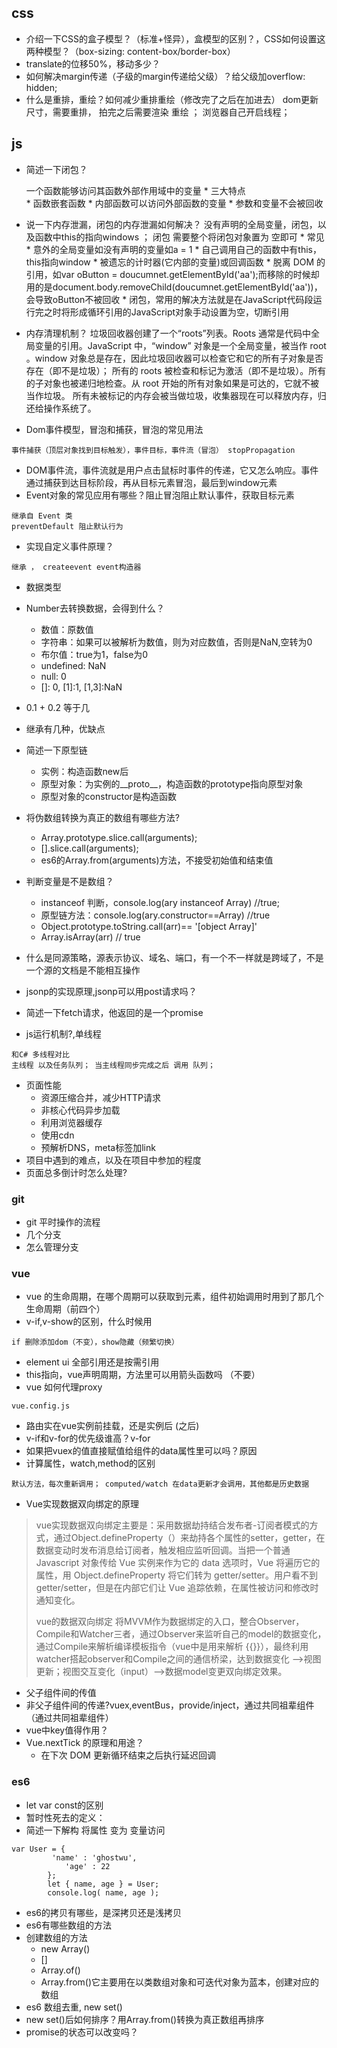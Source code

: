 ## css
* 介绍一下CSS的盒子模型？（标准+怪异），盒模型的区别？，CSS如何设置这两种模型？（box-sizing: content-box/border-box）
* translate的位移50%，移动多少？
* 如何解决margin传递（子级的margin传递给父级）？给父级加overflow: hidden;
* 什么是重排，重绘？如何减少重排重绘（修改完了之后在加进去）    dom更新尺寸，需要重排， 拍完之后需要渲染 重绘 ； 浏览器自己开启线程； 
## js

* 简述一下闭包？
    
    一个函数能够访问其函数外部作用域中的变量
      * 三大特点    
        * 函数嵌套函数
        * 内部函数可以访问外部函数的变量
        * 参数和变量不会被回收

* 说一下内存泄漏，闭包的内存泄漏如何解决？      没有声明的全局变量，闭包，以及函数中this的指向windows ； 闭包 需要整个将闭包对象置为 空即可
      * 常见    
        * 意外的全局变量如没有声明的变量如a = 1
        * 自己调用自己的函数中有this，this指向window
        * 被遗忘的计时器(它内部的变量)或回调函数
        * 脱离 DOM 的引用，如var oButton = doucumnet.getElementById('aa');而移除的时候却用的是document.body.removeChild(doucumnet.getElementById('aa'))，会导致oButton不被回收
        * 闭包，常用的解决方法就是在JavaScript代码段运行完之时将形成循环引用的JavaScript对象手动设置为空，切断引用
* 内存清理机制？
垃圾回收器创建了一个“roots”列表。Roots 通常是代码中全局变量的引用。JavaScript 中，“window” 对象是一个全局变量，被当作 root 。window 对象总是存在，因此垃圾回收器可以检查它和它的所有子对象是否存在（即不是垃圾）；
所有的 roots 被检查和标记为激活（即不是垃圾）。所有的子对象也被递归地检查。从 root 开始的所有对象如果是可达的，它就不被当作垃圾。
所有未被标记的内存会被当做垃圾，收集器现在可以释放内存，归还给操作系统了。
*  Dom事件模型，冒泡和捕获，冒泡的常见用法
```
事件捕获（顶层对象找到目标触发），事件目标，事件流（冒泡） stopPropagation
```
*  DOM事件流，事件流就是用户点击鼠标时事件的传递，它又怎么响应。事件通过捕获到达目标阶段，再从目标元素冒泡，最后到window元素
* Event对象的常见应用有哪些？阻止冒泡阻止默认事件，获取目标元素
```
继承自 Event 类
preventDefault 阻止默认行为
```
* 实现自定义事件原理？
```
继承 ， createevent event构造器
```
* 数据类型
* Number去转换数据，会得到什么？
     * 数值：原数值
     * 字符串：如果可以被解析为数值，则为对应数值，否则是NaN,空转为0
     * 布尔值：true为1，false为0
     * undefined: NaN
     * null: 0
     * []: 0, [1]:1, [1,3]:NaN
* 0.1 + 0.2 等于几
* 继承有几种，优缺点
* 简述一下原型链
     * 实例：构造函数new后
     * 原型对象：为实例的__proto__，构造函数的prototype指向原型对象
     * 原型对象的constructor是构造函数
     
* 将伪数组转换为真正的数组有哪些方法?
     * Array.prototype.slice.call(arguments);
     * [].slice.call(arguments);
     * es6的Array.from(arguments)方法，不接受初始值和结束值
* 判断变量是不是数组？
     * instanceof 判断，console.log(ary  instanceof Array) //true;
     * 原型链方法：console.log(ary.constructor==Array) //true 
     * Object.prototype.toString.call(arr)== '[object Array]'
     * Array.isArray(arr) // true

* 什么是同源策略，源表示协议、域名、端口，有一个不一样就是跨域了，不是一个源的文档是不能相互操作
* jsonp的实现原理,jsonp可以用post请求吗？
* 简述一下fetch请求，他返回的是一个promise
* js运行机制?,单线程
```
和C# 多线程对比
主线程 以及任务队列； 当主线程同步完成之后 调用 队列；
```
* 页面性能
     * 资源压缩合并，减少HTTP请求
     * 非核心代码异步加载
     * 利用浏览器缓存
     * 使用cdn
     * 预解析DNS，meta标签加link
* 项目中遇到的难点，以及在项目中参加的程度
* 页面总多倒计时怎么处理?

### git 
* git 平时操作的流程
* 几个分支
* 怎么管理分支

### vue
* vue 的生命周期，在哪个周期可以获取到元素，组件初始调用时用到了那几个生命周期（前四个）
* v-if,v-show的区别，什么时候用
```
if 删除添加dom（不变），show隐藏（频繁切换）
```
* element ui 全部引用还是按需引用
* this指向，vue声明周期，方法里可以用箭头函数吗  （不要）
* vue 如何代理proxy
```
vue.config.js
```
* 路由实在vue实例前挂载，还是实例后 (之后)
* v-if和v-for的优先级谁高？v-for
* 如果把vuex的值直接赋值给组件的data属性里可以吗？原因
* 计算属性，watch,method的区别
```
默认方法，每次重新调用； computed/watch 在data更新才会调用，其他都是历史数据
```
* Vue实现数据双向绑定的原理
>vue实现数据双向绑定主要是：采用数据劫持结合发布者-订阅者模式的方式，通过Object.defineProperty（）来劫持各个属性的setter，getter，在数据变动时发布消息给订阅者，触发相应监听回调。当把一个普通 Javascript 对象传给 Vue 实例来作为它的 data 选项时，Vue 将遍历它的属性，用 Object.defineProperty 将它们转为 getter/setter。用户看不到 getter/setter，但是在内部它们让 Vue 追踪依赖，在属性被访问和修改时通知变化。
>
> vue的数据双向绑定 将MVVM作为数据绑定的入口，整合Observer，Compile和Watcher三者，通过Observer来监听自己的model的数据变化，通过Compile来解析编译模板指令（vue中是用来解析 {{}}），最终利用watcher搭起observer和Compile之间的通信桥梁，达到数据变化 —>视图更新；视图交互变化（input）—>数据model变更双向绑定效果。
* 父子组件间的传值
* 非父子组件间的传递?vuex,eventBus，provide/inject，通过共同祖辈组件（通过共同祖辈组件）
* vue中key值得作用？
* Vue.nextTick 的原理和用途？
     * 在下次 DOM 更新循环结束之后执行延迟回调

### es6
* let var const的区别
* 暂时性死去的定义：
* 简述一下解构  将属性 变为 变量访问
``` 
var User = {
         'name' : 'ghostwu',
            'age' : 22            
        };
        let { name, age } = User;    
        console.log( name, age );
```
* es6的拷贝有哪些，是深拷贝还是浅拷贝
* es6有哪些数组的方法
* 创建数组的方法
     * new Array()
     * []
     * Array.of()
     * Array.from()它主要用在以类数组对象和可迭代对象为蓝本，创建对应的数组
* es6 数组去重, new set()
* new set()后如何排序？用Array.from()转换为真正数组再排序
* promise的状态可以改变吗？


     